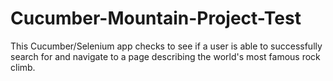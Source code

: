 # Cucumber-Mountain-Project-Test
This Cucumber/Selenium app checks to see if a user is able to successfully search for and navigate to a page describing the world's most famous rock climb.
